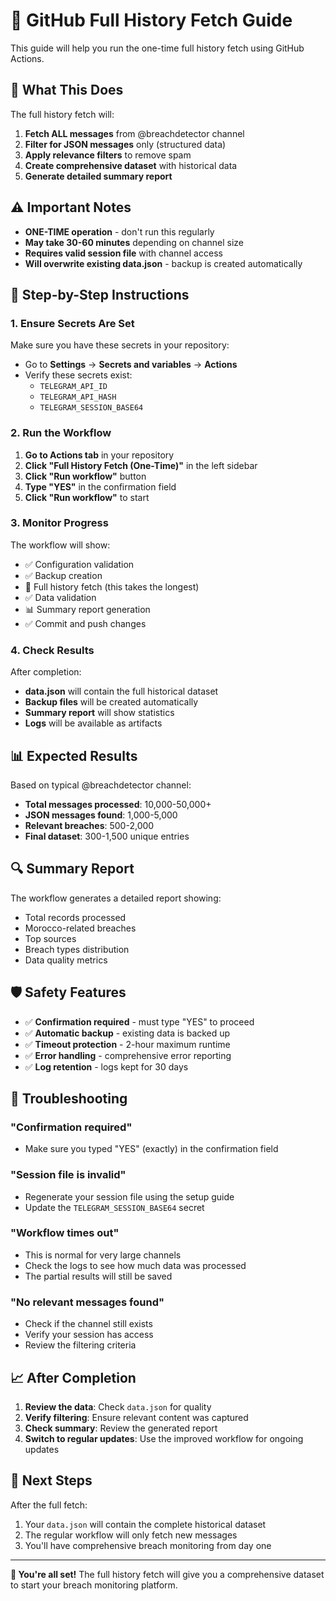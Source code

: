 # 🚀 GitHub Full History Fetch Guide

This guide will help you run the one-time full history fetch using GitHub Actions.

## 🎯 What This Does

The full history fetch will:
1. **Fetch ALL messages** from @breachdetector channel
2. **Filter for JSON messages** only (structured data)
3. **Apply relevance filters** to remove spam
4. **Create comprehensive dataset** with historical data
5. **Generate detailed summary report**

## ⚠️ Important Notes

- **ONE-TIME operation** - don't run this regularly
- **May take 30-60 minutes** depending on channel size
- **Requires valid session file** with channel access
- **Will overwrite existing data.json** - backup is created automatically

## 🚀 Step-by-Step Instructions

### 1. Ensure Secrets Are Set

Make sure you have these secrets in your repository:
- Go to **Settings** → **Secrets and variables** → **Actions**
- Verify these secrets exist:
  - `TELEGRAM_API_ID`
  - `TELEGRAM_API_HASH` 
  - `TELEGRAM_SESSION_BASE64`

### 2. Run the Workflow

1. **Go to Actions tab** in your repository
2. **Click "Full History Fetch (One-Time)"** in the left sidebar
3. **Click "Run workflow"** button
4. **Type "YES"** in the confirmation field
5. **Click "Run workflow"** to start

### 3. Monitor Progress

The workflow will show:
- ✅ Configuration validation
- ✅ Backup creation
- 🚀 Full history fetch (this takes the longest)
- ✅ Data validation
- 📊 Summary report generation
- ✅ Commit and push changes

### 4. Check Results

After completion:
- **data.json** will contain the full historical dataset
- **Backup files** will be created automatically
- **Summary report** will show statistics
- **Logs** will be available as artifacts

## 📊 Expected Results

Based on typical @breachdetector channel:
- **Total messages processed**: 10,000-50,000+
- **JSON messages found**: 1,000-5,000
- **Relevant breaches**: 500-2,000
- **Final dataset**: 300-1,500 unique entries

## 🔍 Summary Report

The workflow generates a detailed report showing:
- Total records processed
- Morocco-related breaches
- Top sources
- Breach types distribution
- Data quality metrics

## 🛡️ Safety Features

- ✅ **Confirmation required** - must type "YES" to proceed
- ✅ **Automatic backup** - existing data is backed up
- ✅ **Timeout protection** - 2-hour maximum runtime
- ✅ **Error handling** - comprehensive error reporting
- ✅ **Log retention** - logs kept for 30 days

## 🚨 Troubleshooting

### "Confirmation required"
- Make sure you typed "YES" (exactly) in the confirmation field

### "Session file is invalid"
- Regenerate your session file using the setup guide
- Update the `TELEGRAM_SESSION_BASE64` secret

### "Workflow times out"
- This is normal for very large channels
- Check the logs to see how much data was processed
- The partial results will still be saved

### "No relevant messages found"
- Check if the channel still exists
- Verify your session has access
- Review the filtering criteria

## 📈 After Completion

1. **Review the data**: Check `data.json` for quality
2. **Verify filtering**: Ensure relevant content was captured
3. **Check summary**: Review the generated report
4. **Switch to regular updates**: Use the improved workflow for ongoing updates

## 🔄 Next Steps

After the full fetch:
1. Your `data.json` will contain the complete historical dataset
2. The regular workflow will only fetch new messages
3. You'll have comprehensive breach monitoring from day one

---

**🎉 You're all set!** The full history fetch will give you a comprehensive dataset to start your breach monitoring platform. 